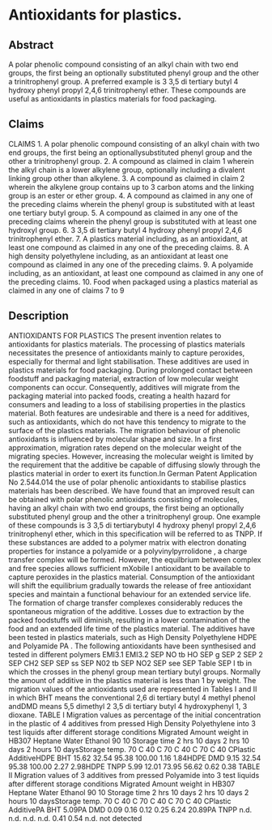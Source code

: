 # Antioxidants for plastics.

## Abstract
A polar phenolic compound consisting of an alkyl chain with two end groups, the first being an optionally substituted phenyl group and the other a trinitrophenyl group. A preferred example is 3 3,5 di tertiary butyl 4 hydroxy phenyl propyl 2,4,6 trinitrophenyl ether. These compounds are useful as antioxidants in plastics materials for food packaging.

## Claims
CLAIMS 1. A polar phenolic compound consisting of an alkyl chain with two end groups, the first being an optionallysubstituted phenyl group and the other a trinitrophenyl group. 2. A compound as claimed in claim 1 wherein the alkyl chain is a lower alkylene group, optionally including a divalent linking group other than alkylene. 3. A compound as claimed in claim 2 wherein the alkylene group contains up to 3 carbon atoms and the linking group is an ester or ether group. 4. A compound as claimed in any one of the preceding claims wherein the phenyl group is substituted with at least one tertiary butyl group. 5. A compound as claimed in any one of the preceding claims wherein the phenyl group is substituted with at least one hydroxyl group. 6. 3 3,5 di tertiary butyl 4 hydroxy phenyl propyl 2,4,6 trinitrophenyl ether. 7. A plastics material including, as an antioxidant, at least one compound as claimed in any one of the preceding claims. 8. A high density polyethylene including, as an antioxidant at least one compound as claimed in any one of the preceding claims. 9. A polyamide including, as an antioxidant, at least one compound as claimed in any one of the preceding claims. 10. Food when packaged using a plastics material as claimed in any one of claims 7 to 9

## Description
ANTIOXIDANTS FOR PLASTICS The present invention relates to antioxidants for plastics materials. The processing of plastics materials necessitates the presence of antioxidants mainly to capture peroxides, especially for thermal and light stabilisation. These additives are used in plastics materials for food packaging. During prolonged contact between foodstuff and packaging material, extraction of low molecular weight components can occur. Consequently, additives will migrate from the packaging material into packed foods, creating a health hazard for consumers and leading to a loss of stabilising properties in the plastics material. Both features are undesirable and there is a need for additives, such as antioxidants, which do not have this tendency to migrate to the surface of the plastics materials. The migration behaviour of phenolic antioxidants is influenced by molecular shape and size. In a first approximation, migration rates depend on the molecular weight of the migrating species. However, increasing the molecular weight is limited by the requirement that the additive be capable of diffusing slowly through the plastics material in order to exert its function.In German Patent Application No 2.544.014 the use of polar phenolic antioxidants to stabilise plastics materials has been described. We have found that an improved result can be obtained with polar phenolic antioxidants consisting of molecules, having an alkyl chain with two end groups, the first being an optionally substituted phenyl group and the other a trinitrophenyl group. One example of these compounds is 3 3,5 di tertiarybutyl 4 hydroxy phenyl propyl 2,4,6 trinitrophenyl ether, which in this specification will be referred to as TNPP. If these substances are added to a polymer matrix with electron donating properties for instance a polyamide or a polyvinylpyrrolidone , a charge transfer complex will be formed. However, the equilbrium between complex and free species allows sufficient mXobile l antioxidant to be available to capture peroxides in the plastics material. Consumption of the antioxidant will shift the equilibrium gradually towards the release of free antioxidant species and maintain a functional behaviour for an extended service life. The formation of charge transfer complexes considerably reduces the spontaneous migration of the additive. Losses due to extraction by the packed foodstuffs will diminish, resulting in a lower contamination of the food and an extended life time of the plastics material. The additives have been tested in plastics materials, such as High Density Polyethylene HDPE and Polyamide PA . The following antioxidants have been synthesised and tested in different polymers EMI3.1 EMI3.2 SEP NO tb HO SEP g SEP 2 SEP 2 SEP CH2 SEP SEP ss SEP N02 tb SEP NO2 SEP see SEP Table SEP I tb in which the crosses in the phenyl group mean tertiary butyl groups. Normally the amount of additive in the plastics material is less than 1 by weight. The migration values of the antioxidants used are represented in Tables I and II in which BHT means the conventional 2,6 di tertiary butyl 4 methyl phenol andDMD means 5,5 dimethyl 2 3,5 di tertiary butyl 4 hydroxyphenyl 1, 3 dioxane. TABLE I Migration values as percentage of the initial concentration in the plastic of 4 additives from pressed High Density Polyethylene into 3 test liquids after different storage conditions Migrated Amount weight in HB307 Heptane Water Ethanol 90 10 Storage time 2 hrs 10 days 2 hrs 10 days 2 hours 10 daysStorage temp. 70 C 40 C 70 C 40 C 70 C 40 CPlastic AdditiveHDPE BHT 15.62 32.54 95.38 100.00 1.16 1.84HDPE DMD 9.15 32.54 95.38 100.00 2.27 2.98HDPE TNPP 5.99 12.01 73.95 56.62 0.62 0.38 TABLE II Migration values of 3 additives from pressed Polyamide into 3 test liquids after different storage conditions Migrated Amount weight in HB307 Heptane Water Ethanol 90 10 Storage time 2 hrs 10 days 2 hrs 10 days 2 hours 10 daysStorage temp. 70 C 40 C 70 C 40 C 70 C 40 CPlastic AdditivePA BHT 5.09PA DMD 0.09 0.16 0.12 0.25 6.24 20.89PA TNPP n.d. n.d. n.d. n.d. 0.41 0.54 n.d. not detected